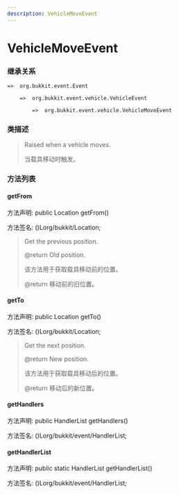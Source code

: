 ```yaml
---
description: VehicleMoveEvent
---
```


# VehicleMoveEvent

### 继承关系

    =>  org.bukkit.event.Event

        =>  org.bukkit.event.vehicle.VehicleEvent

            =>  org.bukkit.event.vehicle.VehicleMoveEvent

### 类描述

> Raised when a vehicle moves.
> 
> <p>
> 
> 当载具移动时触发。

### 方法列表

#### getFrom

方法声明: public Location getFrom()

方法签名: ()Lorg/bukkit/Location;

> Get the previous position.
> 
> @return Old position.
> 
> <p>
> 
> 该方法用于获取载具移动前的位置。
> 
> @return 移动前的旧位置。

#### getTo

方法声明: public Location getTo()

方法签名: ()Lorg/bukkit/Location;

> Get the next position.
> 
> @return New position.
> 
> <p>
> 
> 该方法用于获取载具移动后的位置。
> 
> @return 移动后的新位置。

#### getHandlers

方法声明: public HandlerList getHandlers()

方法签名: ()Lorg/bukkit/event/HandlerList;

#### getHandlerList

方法声明: public static HandlerList getHandlerList()

方法签名: ()Lorg/bukkit/event/HandlerList;